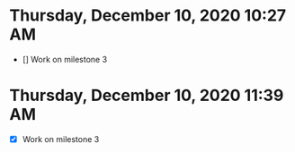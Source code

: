 # Thursday, December 10, 2020 10:27 AM
- [] Work on milestone 3
# Thursday, December 10, 2020 11:39 AM
- [x] Work on milestone 3